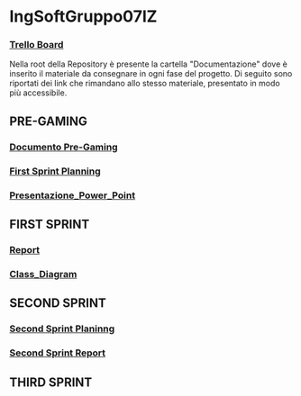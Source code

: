 # IngSoftGruppo07IZ
###  [Trello Board](https://trello.com/invite/b/67cdb0defecf6823402b8203/ATTI47d9ee31c6fd4e6fe0cca3ea3f6e083d41EC1356/ingsoftware) 
Nella root della Repository è presente la cartella "Documentazione" dove è inserito il materiale da consegnare in ogni fase del progetto.
Di seguito sono riportati dei link che rimandano allo stesso materiale, presentato in modo più accessibile.

## PRE-GAMING
###  [Documento Pre-Gaming](https://docs.google.com/document/d/1QE9YszeibzB3b4AYQbOyFLfh0w1KY5aMFM5_X5htci0/edit?usp=sharing)

###  [First Sprint Planning](https://docs.google.com/document/d/1fxR3olTz1N2TVSuh-OLeVsfWoxgXUZpoeKmwf3IaHVA/edit?usp=sharing)

### [Presentazione_Power_Point](https://docs.google.com/presentation/d/1LYSJy-kOEAxT24G1dvqjUAobic3vSY9NXXrqVDhS_sE/edit?usp=sharing)

## FIRST SPRINT

### [Report](https://docs.google.com/document/d/1jJE9Fkpg6o8A_PP8S-I_-tJ0Bza4O5VWjTNYGDgwW5Y/edit?usp=sharing)

### [Class_Diagram](https://drive.google.com/file/d/1FMH5MT17I66ZMrn9jYeB74NZ4OpPttQU/view?usp=sharing )

## SECOND SPRINT

### [Second Sprint Planinng]()

### [Second Sprint Report]()

## THIRD SPRINT

